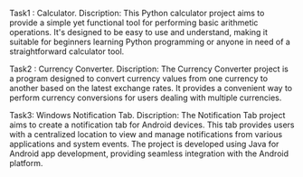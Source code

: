 Task1 : Calculator.
Discription: This Python calculator project aims to provide a simple yet functional tool for performing basic arithmetic operations. It's designed to be easy to use and understand, making it suitable for beginners learning Python programming or anyone in need of a straightforward calculator tool.

Task2 : Currency Converter.
Discription: The Currency Converter project is a program designed to convert currency values from one currency to another based on the latest exchange rates. It provides a convenient way to perform currency conversions for users dealing with multiple currencies.

Task3: Windows Notification Tab.
Discription: The Notification Tab project aims to create a notification tab for Android devices. This tab provides users with a centralized location to view and manage notifications from various applications and system events. The project is developed using Java for Android app development, providing seamless integration with the Android platform.

